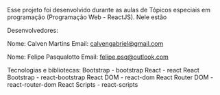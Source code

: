 Esse projeto foi desenvolvido durante as aulas de Tópicos especiais em programação (Programação Web - ReactJS).
Nele estão 

Desenvolvedores: 

Nome: Calven Martins
Email: calvengabriel@gmail.com

Nome: Felipe Pasqualotto
Email: felipe.psq@outlook.com

Tecnologias e bibliotecas:
Bootstrap - bootstrap
React - react
React Bootstrap - react-bootstrap
React DOM - react-dom
React Router DOM - react-router-dom
React Scripts - react-scripts
